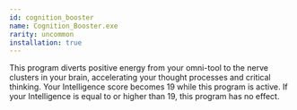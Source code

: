 ```yaml
---
id: cognition_booster
name: Cognition_Booster.exe
rarity: uncommon
installation: true
---
```

This program diverts positive energy from your omni-tool to the nerve clusters in your brain, accelerating your thought
processes and critical thinking. Your Intelligence score becomes 19 while this program is active. If your Intelligence
is equal to or higher than 19, this program has no effect.
